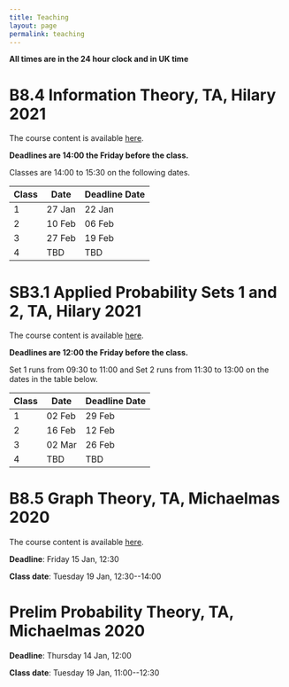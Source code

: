 ```yaml
---
title: Teaching
layout: page
permalink: teaching
---
```


**All times are in the 24 hour clock and in UK time**

# B8.4 Information Theory, TA, Hilary 2021

The course content is available [here](https://courses.maths.ox.ac.uk/node/49135).

**Deadlines are 14:00 the Friday before the class.**

Classes are 14:00 to 15:30 on the following dates.

Class | Date | Deadline Date
--- | --- | ---
1 | 27 Jan | 22 Jan
2 | 10 Feb | 06 Feb
3 | 27 Feb | 19 Feb
4 | TBD | TBD

# SB3.1 Applied Probability Sets 1 and 2, TA, Hilary 2021

The course content is available [here](https://courses.maths.ox.ac.uk/node/49150). 

**Deadlines are 12:00 the Friday before the class.**

Set 1 runs from 09:30 to 11:00 and Set 2 runs from 11:30 to 13:00 on the dates in the table below.

Class | Date | Deadline Date
--- | --- | ---
1 | 02 Feb | 29 Feb
2 | 16 Feb | 12 Feb
3 | 02 Mar | 26 Feb
4 | TBD | TBD

# B8.5 Graph Theory, TA, Michaelmas 2020

The course content is available [here](https://courses.maths.ox.ac.uk/node/49141).

**Deadline**: Friday 15 Jan, 12:30

**Class date**: Tuesday 19 Jan, 12:30--14:00

# Prelim Probability Theory, TA, Michaelmas 2020

**Deadline**: Thursday 14 Jan, 12:00

**Class date**: Tuesday 19 Jan, 11:00--12:30